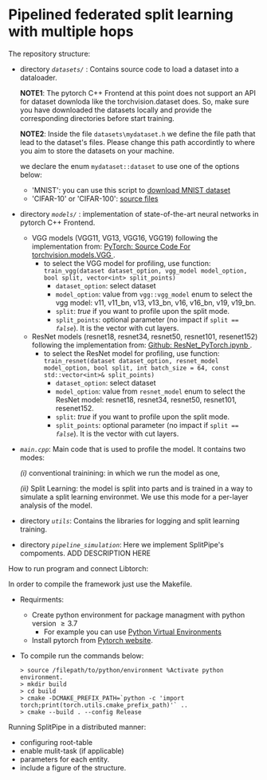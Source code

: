 # Pipelined federated split learning with multiple hops

The repository structure:
    
- directory *`datasets/`* :
    Contains source code to load a dataset into a dataloader.

    **NOTE1**: The pytorch C++ Frontend at this point does not support an API for dataset downloda like the torchvision.dataset does. So, make sure you have downloaded the datasets locally and provide the corresponding directories before start training.

    **NOTE2**: Inside the file `datasets\mydataset.h` we define the file path that lead to the dataset's files. Please change this path accordintly to where you aim to store the datasets on your machine.

    we declare the enum `mydataset::dataset` to use one of the options below:
    - 'MNIST': you can use this script to [download MNIST dataset](https://gist.github.com/goldsborough/6dd52a5e01ed73a642c1e772084bcd03)
    - 'CIFAR-10' or 'CIFAR-100': [source files](http://www.cs.toronto.edu/~kriz/cifar.html)

- directory *`models/`* : implementation of state-of-the-art neural networks in pytorch C++ Frontend.
    - VGG models (VGG11, VG13, VGG16, VGG19) following the implementation from: [PyTorch: Source Code For torchvision.models.VGG
](https://pytorch.org/vision/stable/_modules/torchvision/models/vgg.html).
         - to select the VGG model for profiling, use function:
        `train_vgg(dataset dataset_option, vgg_model model_option, bool split, vector<int> split_points)`
            - `dataset_option`: select dataset
            - `model_option`: value from `vgg::vgg_model` enum to select the vgg model: v11, v11_bn, v13, v13_bn, v16, v16_bn, v19, v19_bn.
            - `split`: *true* if you want to profile upon the split mode.
            - `split_points`: optional parameter (no impact if `split == `*`false`*). It is the vector with cut layers.
    - ResNet models (resnet18, resnet34, resnet50, resnet101, resenet152) following the implementation from: [Github: ResNet_PyTorch.ipynb
](https://github.com/liao2000/ML-Notebook/blob/main/ResNet/ResNet_PyTorch.ipynb).
         - to select the ResNet model for profiling, use function:
        `train_resnet(dataset dataset_option, resnet_model model_option, bool split, int batch_size = 64, const std::vector<int>& split_points)`
            - `dataset_option`: select dataset
            - `model_option`: value from `resnet_model` enum to select the ResNet model: resnet18, resnet34, resnet50, resnet101, resenet152.
            - `split`: *true* if you want to profile upon the split mode.
            - `split_points`: optional parameter (no impact if `split == `*`false`*). It is the vector with cut layers.

- *`main.cpp`*: Main code that is used to profile the model. It contains two modes: 

    *(i)* conventional trainining: in which we run the model as one,

    *(ii)* Split Learning: the model is split into parts and is trained in a way to simulate a split learning environmet. We use this mode for a per-layer analysis of the model.
    
- directory *`utils`*: Contains the libraries for logging and split learning training.

- directory *`pipeline_simulation`*: Here we implement SplitPipe's compoments. ADD DESCRIPTION HERE

How to run program and connect Libtorch:

In order to compile the framework just use the Makefile.

   - Requirments:
    
        - Create python environment for package managment with python version $\geq 3.7$
            - For example you can use [Python Virtual Environments](https://uoa-eresearch.github.io/eresearch-cookbook/recipe/2014/11/26/python-virtual-env/)
        - Install pytorch from [Pytorch website](https://pytorch.org/get-started/locally/).

  - To compile run the commands below:
        
        > source /filepath/to/python/environment %Activate python environment.
        > mkdir build 
        > cd build
        > cmake -DCMAKE_PREFIX_PATH=`python -c 'import torch;print(torch.utils.cmake_prefix_path)'` ..
        > cmake --build . --config Release


Running SplitPipe in a distributed manner:

- configuring root-table
- enable mulit-task (if applicable)
- parameters for each entity.
- include a figure of the structure.
